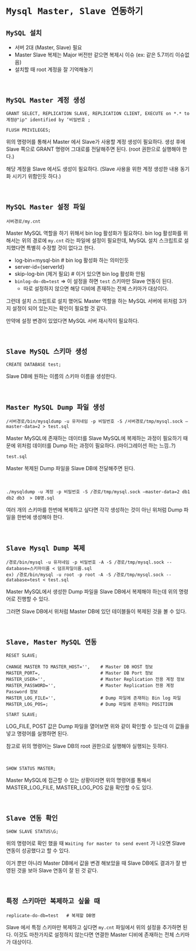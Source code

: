 # `Mysql Master, Slave 연동하기`

## `MySQL 설치`

- 서버 2대 (Master, Slave) 필요
- Master Slave 복제는 Major 버전만 같으면 복제시 이슈 (ex: 같은 5.7끼리 이슈없음)
- 설치할 때 root 계정을 잘 기억해놓기

<br>

## `MySQL Master 계정 생성`

```
GRANT SELECT, REPLICATION SLAVE, REPLICATION CLIENT, EXECUTE on *.* to 계정@"ip" identified by ‘비밀번호 ;

FLUSH PRIVILEGES; 
```

위의 명령어를 통해서 Master 에서 Slave가 사용할 계정 생성이 필요하다. 생성 후에 Slave 쪽으로 GRANT 명령어 그대로를 전달해주면 된다. (root 권한으로 실행해야 한다.)

해당 계정을 Slave 에서도 생성이 필요하다. (Slave 사용을 위한 계정 생성한 내용 동기화 시키기 위함인듯 하다.)

<br>

## `MySQL Master 설정 파일`

```
서버경로/my.cnt
```

Master MySQL 역할을 하기 위해서 bin log 활성화가 필요하다. bin log 활성화를 위해서는 위의 경로에 `my.cnt` 라는 파일에 설정이 필요한데, MySQL 설치 스크립트로 설치했다면 특별히 수정할 것이 없다고 한다.

- log-bin=mysql-bin      # bin log 활성화 하는 의미인듯
- server-id={serverId}
- skip-log-bin (제거 필요) # 이거 있으면 bin log 활성화 안됨
- `binlog-do-db=test` => 이 설정을 하면 `test` 스키마만 Slave 연동이 된다.
    - 따로 설정하지 않으면 해당 디비에 존재하는 전체 스키마가 대상이다.

그런데 설치 스크립트로 설치 했어도 Master 역할을 하는 MySQL 서버에 위처럼 3가지 설정이 되어 있는지는 확인이 필요할 것 같다.

만약에 설정 변경이 있었다면 MySQL 서버 재시작이 필요하다.

<br>

## `Slave MySQL 스키마 생성`

```
CREATE DATABASE test;
```

Slave DB에 원하는 이름의 스키마 이름을 생성한다.

<br>

## `Master MySQL Dump 파일 생성`

```
/서버경로/bin/mysqldump -u 유저네임 -p 비밀번호 -S /서버경로/tmp/mysql.sock —master-data=2 > test.sql
```

Master MySQL에 존재하는 데이터를 Slave MySQL에 복제하는 과정이 필요하기 때문에 위처럼 데이터를 Dump 하는 과정이 필요하다. (마이그레이션 하는 느낌..?)

```
test.sql
```

Master 복제된 Dump 파일을 Slave DB에 전달해주면 된다.


<br>

```
./mysqldump -u 계정 -p 비밀번호 -S /경로/tmp/mysql.sock —master-data=2 db1 db2 db3  > DB명.sql
```

여러 개의 스키마를 한번에 복제하고 싶다면 각각 생성하는 것이 아닌 위처럼 Dump 파일을 한번에 생성해야 한다.

<br>

## `Slave Mysql Dump 복제`

```
/경로/bin/mysql -u 유저네임 -p 비밀번호 -A -S /경로/tmp/mysql.sock --database=스키마이름 < 덤프파일이름.sql
ex) /경로/bin/mysql -u root -p root -A -S /경로/tmp/mysql.sock --database=test < test.sql
```

Master MySQL에서 생성한 Dump 파일을 Slave DB에서 복제해야 하는데 위의 명령어로 진행할 수 있다.

그러면 Slave DB에서 위처럼 Master DB에 있던 테이블들이 복제된 것을 볼 수 있다.

<br>

## `Slave, Master MySQL 연동`

```
RESET SLAVE;

CHANGE MASTER TO MASTER_HOST='',    # Master DB HOST 정보 
MASTER_PORT=,                       # Master DB Port 정보
MASTER_USER='',                     # Master Replication 전용 계정 정보
MASTER_PASSWORD='',                 # Master Replication 전용 계정 Password 정보
MASTER_LOG_FILE='',                 # Dump 파일에 존재하는 Bin log 파일
MASTER_LOG_POS=;                    # Dump 파일에 존재하는 POSITION

START SLAVE;
```

LOG_FILE, POST 값은 Dump 파일을 열어보면 위와 같이 확인할 수 있는데 이 값들을 넣고 명령어를 실행하면 된다.

참고로 위의 명령어는 Slave DB의 root 권한으로 실행해야 실행되는 듯하다.

<br>

```
SHOW STATUS MASTER;
```

Master MySQL에 접근할 수 있는 상황이라면 위의 명령어를 통해서 MASTER_LOG_FILE, MASTER_LOG_POS 값을 확인할 수도 있다.

<br>

## `Slave 연동 확인`

```
SHOW SLAVE STATUS\G;
```

위의 명령어로 확인 했을 때 `Waiting for master to send event` 가 나오면 Slave 연동이 성공했다고 할 수 있다.

이거 뿐만 아니라 Master DB에서 값을 변경 해보았을 때 Slave DB에도 결과가 잘 반영된 것을 보아 Slave 연동이 잘 된 것 같다.

<br>

## `특정 스키마만 복제하고 싶을 때`

```
replicate-do-db=test   # 복제할 DB명
```

Slave 에서 특정 스키마만 복제하고 싶다면 `my.cnt` 파일에서 위의 설정을 추가하면 된다. 이것도 마찬가지로 설정하지 않는다면 연결한 Master 디비에 존재하는 전체 스키마가 대상이다.
